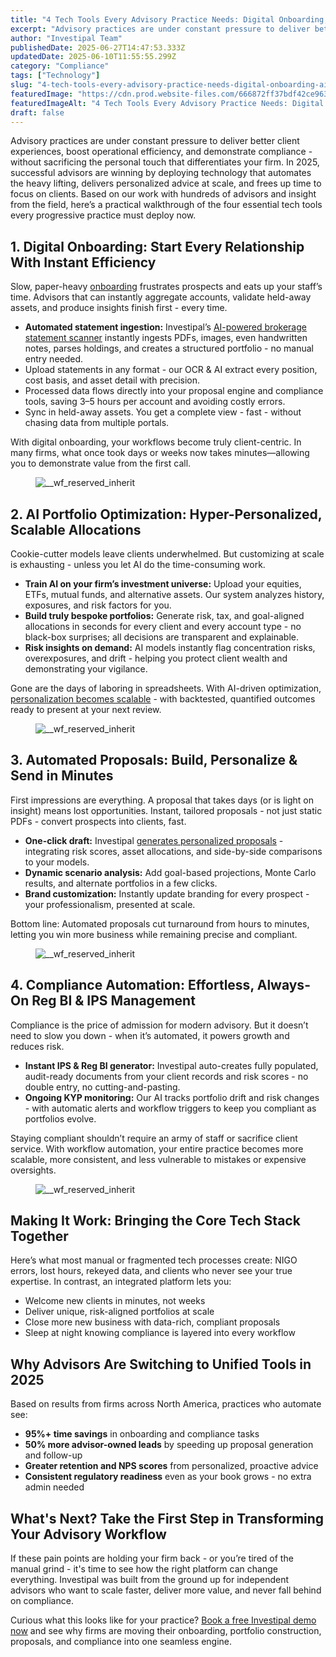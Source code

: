 ```yaml
---
title: "4 Tech Tools Every Advisory Practice Needs: Digital Onboarding, AI Portfolio Optimization, Automated Proposals & Compliance Automation"
excerpt: "Advisory practices are under constant pressure to deliver better client experiences, boost operational efficiency, and demonstrate compliance - without sacrificing the personal touch that differentiates your firm."
author: "Investipal Team"
publishedDate: 2025-06-27T14:47:53.333Z
updatedDate: 2025-06-10T11:55:55.299Z
category: "Compliance"
tags: ["Technology"]
slug: "4-tech-tools-every-advisory-practice-needs-digital-onboarding-ai-portfolio-optimization-automated-proposals-compliance-automation"
featuredImage: "https://cdn.prod.website-files.com/666872ff37bdf42ce9637d77/68481cc81674d93b48168aee_5%20Common%20Bottlenecks%20in%20Financial%20Advisor%20Sales%20and%20How%20to%20Fix%20Them%20(8).png"
featuredImageAlt: "4 Tech Tools Every Advisory Practice Needs: Digital Onboarding, AI Portfolio Optimization, Automated Proposals & Compliance Automation"
draft: false
---
```

<p id="">Advisory practices are under constant pressure to deliver better client experiences, boost operational efficiency, and demonstrate compliance - without sacrificing the personal touch that differentiates your firm. In 2025, successful advisors are winning by deploying technology that automates the heavy lifting, delivers personalized advice at scale, and frees up time to focus on clients. Based on our work with hundreds of advisors and insight from the field, here’s a practical walkthrough of the four essential tech tools every progressive practice must deploy now.</p><h2 id="">1. Digital Onboarding: Start Every Relationship With Instant Efficiency</h2><p id="">Slow, paper-heavy <a href="/blog/onboarding">onboarding</a> frustrates prospects and eats up your staff’s time. Advisors that can instantly aggregate accounts, validate held-away assets, and produce insights finish first - every time. </p><ul id=""><li id=""><strong id="">Automated statement ingestion:</strong> Investipal’s <a href="/features/automated-statement-scanner" id="">AI-powered brokerage statement scanner</a> instantly ingests PDFs, images, even handwritten notes, parses holdings, and creates a structured portfolio - no manual entry needed.</li><li id="">Upload statements in any format - our OCR & AI extract every position, cost basis, and asset detail with precision.</li><li id="">Processed data flows directly into your proposal engine and compliance tools, saving 3–5 hours per account and avoiding costly errors.</li><li id="">Sync in held-away assets. You get a complete view - fast - without chasing data from multiple portals.</li></ul><p id="">With digital onboarding, your workflows become truly client-centric. In many firms, what once took days or weeks now takes minutes—allowing you to demonstrate value from the first call.</p><figure class="w-richtext-figure-type-image w-richtext-align-fullwidth" style="max-width:2240px" data-rt-type="image" data-rt-align="fullwidth" data-rt-max-width="2240px"><div><img src="/images/blog/4-tech-tools-every-advisory-practice-needs-digital-onboarding-ai-portfolio-optimization-automated-proposals-compliance-automation__67c7308908c78582288cb9b1_Why_20Customer_20Acquisition_20Costs_20Are_20Rising_20for_20Financial_20Advisors_20_And_20What_20To_20Do_20About_20It__20_10_.png" loading="lazy" alt="__wf_reserved_inherit"></div></figure><h2 id="">2. AI Portfolio Optimization: Hyper-Personalized, Scalable Allocations</h2><p id="">Cookie-cutter models leave clients underwhelmed. But customizing at scale is exhausting - unless you let AI do the time-consuming work. </p><ul id=""><li id=""><strong id="">Train AI on your firm’s investment universe:</strong> Upload your equities, ETFs, mutual funds, and alternative assets. Our system analyzes history, exposures, and risk factors for you.</li><li id=""><strong id="">Build truly bespoke portfolios:</strong> Generate risk, tax, and goal-aligned allocations in seconds for every client and every account type - no black-box surprises; all decisions are transparent and explainable.</li><li id=""><strong id="">Risk insights on demand:</strong> AI models instantly flag concentration risks, overexposures, and drift - helping you protect client wealth and demonstrating your vigilance.</li></ul><p id="">Gone are the days of laboring in spreadsheets. With AI-driven optimization, <a href="/blog/personalization-at-scale-the-next-frontier-in-wealth-management" id="">personalization becomes scalable</a> - with backtested, quantified outcomes ready to present at your next review.</p><figure class="w-richtext-figure-type-image w-richtext-align-fullwidth" style="max-width:1461px" data-rt-type="image" data-rt-align="fullwidth" data-rt-max-width="1461px"><div><img src="/images/inline/4-tech-tools-every-advisory-practice-needs-digital-onboarding-ai-portfolio-optimization-automated-proposals-compliance-automation-0-f20da1029c.webp" loading="lazy" alt="__wf_reserved_inherit"></div></figure><h2 id="">3. Automated Proposals: Build, Personalize & Send in Minutes</h2><p id="">First impressions are everything. A proposal that takes days (or is light on insight) means lost opportunities. Instant, tailored proposals - not just static PDFs - convert prospects into clients, fast.</p><ul id=""><li id=""><strong id="">One-click draft:</strong> Investipal <a href="/blog/how-to-automate-proposal-generation-and-shorten-sales-cycles-for-financial-advisors" id="">generates personalized proposals</a> - integrating risk scores, asset allocations, and side-by-side comparisons to your models.</li><li id=""><strong id="">Dynamic scenario analysis:</strong> Add goal-based projections, Monte Carlo results, and alternate portfolios in a few clicks.</li><li id=""><strong id="">Brand customization:</strong> Instantly update branding for every prospect - your professionalism, presented at scale.</li></ul><p id="">Bottom line: Automated proposals cut turnaround from hours to minutes, letting you win more business while remaining precise and compliant.</p><figure class="w-richtext-figure-type-image w-richtext-align-fullwidth" style="max-width:2048px" data-rt-type="image" data-rt-align="fullwidth" data-rt-max-width="2048px"><div><img src="/images/inline/4-tech-tools-every-advisory-practice-needs-digital-onboarding-ai-portfolio-optimization-automated-proposals-compliance-automation-1-7907b78aca.webp" loading="lazy" alt="__wf_reserved_inherit"></div></figure><h2 id="">4. Compliance Automation: Effortless, Always-On Reg BI & IPS Management</h2><p id="">Compliance is the price of admission for modern advisory. But it doesn’t need to slow you down - when it’s automated, it powers growth and reduces risk.</p><ul id=""><li id=""><strong id="">Instant IPS & Reg BI generator:</strong> Investipal auto-creates fully populated, audit-ready documents from your client records and risk scores - no double entry, no cutting-and-pasting.</li><li id=""><strong id="">Ongoing KYP monitoring:</strong> Our AI tracks portfolio drift and risk changes - with automatic alerts and workflow triggers to keep you compliant as portfolios evolve.</li></ul><p id="">Staying compliant shouldn’t require an army of staff or sacrifice client service. With workflow automation, your entire practice becomes more scalable, more consistent, and less vulnerable to mistakes or expensive oversights.</p><figure class="w-richtext-figure-type-image w-richtext-align-fullwidth" style="max-width:2240px" data-rt-type="image" data-rt-align="fullwidth" data-rt-max-width="2240px"><div><img src="/images/inline/4-tech-tools-every-advisory-practice-needs-digital-onboarding-ai-portfolio-optimization-automated-proposals-compliance-automation-2-6db6cc88be.webp" loading="lazy" alt="__wf_reserved_inherit"></div></figure><h2 id="">Making It Work: Bringing the Core Tech Stack Together</h2><p id="">Here’s what most manual or fragmented tech processes create: NIGO errors, lost hours, rekeyed data, and clients who never see your true expertise. In contrast, an integrated platform lets you:</p><ul id=""><li id="">Welcome new clients in minutes, not weeks</li><li id="">Deliver unique, risk-aligned portfolios at scale</li><li id="">Close more new business with data-rich, compliant proposals</li><li id="">Sleep at night knowing compliance is layered into every workflow</li></ul><h2 id="">Why Advisors Are Switching to Unified Tools in 2025</h2><p id="">Based on results from firms across North America, practices who automate see:</p><ul id=""><li id=""><strong id="">95%+ time savings</strong> in onboarding and compliance tasks</li><li id=""><strong id="">50% more advisor-owned leads</strong> by speeding up proposal generation and follow-up</li><li id=""><strong id="">Greater retention and NPS scores</strong> from personalized, proactive advice</li><li id=""><strong id="">Consistent regulatory readiness</strong> even as your book grows - no extra admin needed</li></ul><h2 id="">What's Next? Take the First Step in Transforming Your Advisory Workflow</h2><p id="">If these pain points are holding your firm back - or you’re tired of the manual grind - it's time to see how the right platform can change everything. Investipal was built from the ground up for independent advisors who want to scale faster, deliver more value, and never fall behind on compliance. </p><p id="">Curious what this looks like for your practice? <a href="/book-a-demo" id="">Book a free Investipal demo now</a> and see why firms are moving their onboarding, portfolio construction, proposals, and compliance into one seamless engine.</p>